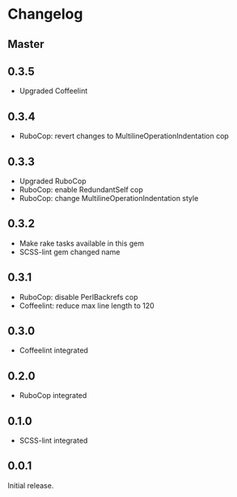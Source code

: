 # Changelog

## Master

## 0.3.5

* Upgraded Coffeelint

## 0.3.4

* RuboCop: revert changes to MultilineOperationIndentation cop

## 0.3.3

* Upgraded RuboCop
* RuboCop: enable RedundantSelf cop
* RuboCop: change MultilineOperationIndentation style

## 0.3.2

* Make rake tasks available in this gem
* SCSS-lint gem changed name

## 0.3.1

* RuboCop: disable PerlBackrefs cop
* Coffeelint: reduce max line length to 120

## 0.3.0

* Coffeelint integrated

## 0.2.0

* RuboCop integrated

## 0.1.0

* SCSS-lint integrated

## 0.0.1

Initial release.
